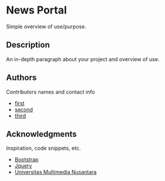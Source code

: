 # News Portal

Simple overview of use/purpose.

## Description

An in-depth paragraph about your project and overview of use.

## Authors

Contributors names and contact info

- [first]()
- [second]()
- [third]()

## Acknowledgments

Inspiration, code snippets, etc.

- [Bootstrap]()
- [Jquery]()
- [Universitas Multimedia Nusantara]()
